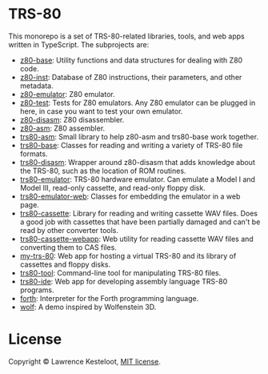 # TRS-80

This monorepo is a set of TRS-80-related libraries, tools, and web apps written
in TypeScript. The subprojects are:

* [z80-base](packages/z80-base): Utility functions and data structures for dealing with Z80 code.
* [z80-inst](packages/z80-inst): Database of Z80 instructions, their parameters, and other metadata.
* [z80-emulator](packages/z80-emulator): Z80 emulator.
* [z80-test](packages/z80-test): Tests for Z80 emulators. Any Z80 emulator can be plugged in here, in case you want to test your own emulator.
* [z80-disasm](packages/z80-disasm): Z80 disassembler.
* [z80-asm](packages/z80-asm): Z80 assembler.
* [trs80-asm](packages/trs80-asm): Small library to help z80-asm and trs80-base work together.
* [trs80-base](packages/trs80-base): Classes for reading and writing a variety of TRS-80 file formats.
* [trs80-disasm](packages/trs80-disasm): Wrapper around z80-disasm that adds knowledge about the TRS-80, such as the location of ROM routines.
* [trs80-emulator](packages/trs80-emulator): TRS-80 hardware emulator. Can emulate a Model I and Model III, read-only cassette, and read-only floppy disk.
* [trs80-emulator-web](packages/trs80-emulator-web): Classes for embedding the emulator in a web page.
* [trs80-cassette](packages/trs80-cassette): Library for reading and writing cassette WAV files. Does a good job with cassettes that have been partially damaged and can't be read by other converter tools.
* [trs80-cassette-webapp](packages/trs80-cassette-webapp): Web utility for reading cassette WAV files and converting them to CAS files.
* [my-trs-80](packages/my-trs-80): Web app for hosting a virtual TRS-80 and its library of cassettes and floppy disks.
* [trs80-tool](packages/trs80-tool): Command-line tool for manipulating TRS-80 files.
* [trs80-ide](packages/trs80-ide): Web app for developing assembly language TRS-80 programs.
* [forth](apps/forth): Interpreter for the Forth programming language.
* [wolf](apps/wolf): A demo inspired by Wolfenstein 3D.

# License

Copyright &copy; Lawrence Kesteloot, [MIT license](LICENSE).

